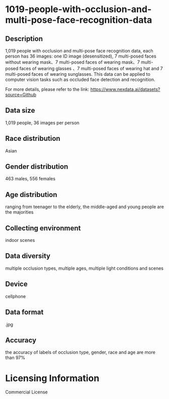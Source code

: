 # 1019-people-with-occlusion-and-multi-pose-face-recognition-data


## Description
1,019 people with occlusion and multi-pose face recognition data, each person has 36 images: one ID image (desensitized), 7 multi-posed faces without wearing mask、7 multi-posed faces of wearing mask、7 multi-posed faces of wearing glasses 、7 multi-posed faces of wearing hat and 7 multi-posed faces of wearing sunglasses. This data can be applied to computer vision tasks such as occluded face detection and recognition.

For more details, please refer to the link: https://www.nexdata.ai/datasets?source=Github


## Data size
1,019 people, 36 images per person

## Race distribution
Asian

## Gender distribution
463 males, 556 females

## Age distribution
ranging from teenager to the elderly, the middle-aged and young people are the majorities

## Collecting environment
indoor scenes

## Data diversity
multiple occlusion types, multiple ages, multiple light conditions and scenes

## Device
cellphone

## Data format
.jpg

## Accuracy
the accuracy of labels of occlusion type, gender, race and age are more than 97%

# Licensing Information
Commercial License
